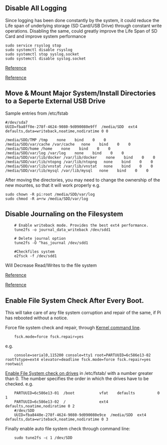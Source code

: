 ## Disable All Logging

Since logging has been done constantly by the system, it could reduce the Life span of underlying storage (SD Card/USB Drive) through constant write operations.
Disabling the same, could greatly improve the Life Span of SD Card and improve system performance

    sudo service rsyslog stop
    sudo systemctl disable rsyslog
    sudo systemctl stop syslog.socket
    sudo systemctl disable syslog.socket

[Reference](https://stackoverflow.com/questions/17358499/linux-how-to-disable-all-log)

[Reference](https://askubuntu.com/questions/861546/disable-all-logging-in-ubuntu-server)


## Move & Mount Major System/Install Directories to a Seperte External USB Drive

Sample entries from /etc/fstab

    #/dev/sda7
    UUID=fba8ff0e-278f-4624-9080-9d090080e9ff  /media/SDD  ext4  defaults,data=writeback,noatime,nodiratime 0 0

    /media/SDD/TMP /tmp    none    bind    0    0
    /media/SDD/var/cache /var/cache   none    bind    0    0
    /media/SDD/home /home    none    bind    0    0
    /media/SDD/var/log /var/log    none    bind    0    0
    /media/SDD/var/lib/docker /var/lib/docker    none    bind    0    0
    /media/SDD/var/lib/ntopng /var/lib/ntopng   none    bind    0    0
    /media/SDD/var/lib/vnstat /var/lib/vnstat   none    bind    0    0
    /media/SDD/var/lib/mysql /var/lib/mysql   none    bind    0    0

After moving the directories, you may need to change the ownership of the new mountes, so that it will work properly
e.g.

    sudo chown -R pi:root /media/SDD/var/log
    sudo chmod -R a+rw /media/SDD/var/log


## Disable Journaling on the Filesystem

        # Enable writeback mode. Provides the best ext4 performance.
        tune2fs -o journal_data_writeback /dev/sdd1
        
        # Delete journal option
        tune2fs -O ^has_journal /dev/sdd1
        
        #Checkfiles system
        e2fsck -f /dev/sdd1

Will Decrease Read/Writes to the file system

[Reference](https://my-techno-arena.blogspot.com/2014/11/high-performing-linux-file-system-with.html?m=0)

[Reference](https://raspberrypi.stackexchange.com/questions/169/how-can-i-extend-the-life-of-my-sd-card)

## Enable File System Check After Every Boot.

This will take care of any file system corruption and repair of the same, if Pi has rebooted without a notice.

Force file system check and repair, through [Kernel command line](https://raspberrypi.stackexchange.com/questions/61723/raspberry-pi-3-and-raspbian-jessie-how-to-run-fsck-at-boot).

        fsck.mode=force fsck.repair=yes 
  
e.g.

        console=serial0,115200 console=tty1 root=PARTUUID=6c586e13-02 rootfstype=ext4 elevator=deadline fsck.mode=force fsck.repair=yes rootwait

[Enable File System check on drives](https://www.linuxuprising.com/2019/05/how-to-force-fsck-filesystem.html) in /etc/fstab/ with a number greater than 0. 
The number specifies the order in which the drives have to be checked. e.g.

        PARTUUID=6c586e13-01  /boot           vfat    defaults          0       1
        PARTUUID=6c586e13-02  /               ext4    defaults,noatime,nodiratime 0 2
        #/dev/SDD
        UUID=fba8440e-278f-4624-9080-9d090080e9ce  /media/SDD  ext4  defaults,data=writeback,noatime,nodiratime 0 3


Finally enable auto file system check through command line:

        sudo tune2fs -c 1 /dev/SDD
